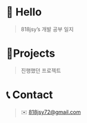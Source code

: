 # 👋 Hello

> 818jsy’s 개발 공부 일지
> 

# 📝Projects

> 진행했던 프로젝트
> 



# 📞 Contact

> ✉️ 818jsy72@gmail.com
>
